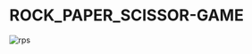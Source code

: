 # ROCK_PAPER_SCISSOR-GAME

![rps](https://github.com/user-attachments/assets/1642702a-82c4-4960-9cca-8e862a7aa096)
